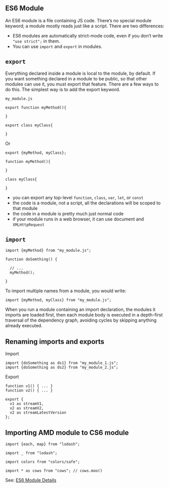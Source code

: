 ## ES6 Module
An ES6 module is a file containing JS code. There’s no special module keyword; a module mostly reads just like a script.
There are two differences:
* ES6 modules are automatically strict-mode code, even if you don’t write `"use strict";` in them.
* You can use `import` and `export` in modules.

## `export`
Everything declared inside a module is local to the module, by default. If you want something declared in a module to be public, 
so that other modules can use it, you must export that feature. There are a few ways to do this. The simplest way is to add the export keyword.   

`my_module.js`
```
export function myMethod(){

}

export class myClass{

}
```
Or
```
export {myMethod, myClass};

function myMethod(){

}

class myClass{

}
```
* you can export any top-level `function`, `class`, `var`, `let`, or `const`
* the code is a module, not a script, all the declarations will be scoped to that module
* the code in a module is pretty much just normal code
* if your module runs in a web browser, it can use document and `XMLHttpRequest`

## `import`
```
import {myMethod} from "my_module.js";

function doSomthing() {

  // ...
  myMethod();
  
}
```
To import multiple names from a module, you would write:
```
import {myMethod, myClass} from "my_module.js";
```
When you run a module containing an import declaration, the modules it imports are loaded first, then each module body is executed in a depth-first traversal of the dependency graph, avoiding cycles by skipping anything already executed.

## Renaming imports and exports
Import
```
import {doSomething as ds1} from "my_module_1.js";
import {doSomething as ds2} from "my_module_2.js";
```
Export
```
function v1() { ... }
function v2() { ... }

export {
  v1 as streamV1,
  v2 as streamV2,
  v2 as streamLatestVersion
};
```

## Importing AMD module to CS6 module
```
import {each, map} from "lodash";

import _ from "lodash";

import colors from "colors/safe";

import * as cows from "cows"; // cows.moo()
```
See: [ES6 Module Details](https://hacks.mozilla.org/2015/08/es6-in-depth-modules/)
